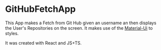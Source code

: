 # GitHubFetchApp

This App makes a Fetch from Git Hub given an username an then displays the User's Repositories on the screen. It makes use of the [Material-Ui](https://github.com/mui/material-ui) to styles.

It was created with React and JS+TS.
